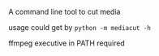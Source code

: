 A command line tool to cut media

usage could get by `python -m mediacut -h`

ffmpeg executive in PATH required

